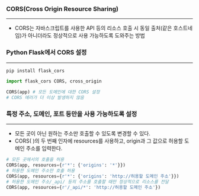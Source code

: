 ### CORS(Cross Origin Resource Sharing)

---

-   CORS는 자바스크립트를 사용한 API 등의 리소스 호출 시 동일 출처(같은 호스트네임)가 아니더라도 정상적으로 사용 가능하도록 도와주는 방법



### Python Flask에서 CORS 설정

---

```python
pip install flask_cors

import flask_cors CORS, cross_origin

CORS(app) # 모든 도메인에 대한 CORS 설정
# CORS 에러가 더 이상 발생하지 않음
```



### 특정 주소, 도메인, 포트 등만을 사용 가능하도록 설정

---

-   모든 곳이 아닌 원하는 주소만 호출할 수 있도록 변경할 수 있다.
-   CORS( )의 두 번째 인자에 resources를 사용하고, origin과 그 값으로 허용할 도메인 주소를 입력한다.

```python
# 모든 곳에서의 호출을 허용
CORS(app, resources={r'*': {'origins': '*'}})
# 허용한 도메인 주소만 호출 허용
CORS(app, resources={r'*': {'origins': 'http://허용할 도메인 주소'}})
# 허용한 도메인 주소/_api/ 등의 주소를 호출할 때만 정상적으로 리소스를 전달
CORS(app, resources={r'/_api/*': 'http://허용할 도메인 주소'})
```

